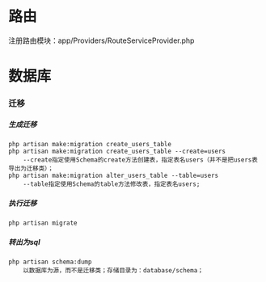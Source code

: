 # 路由
注册路由模块：app/Providers/RouteServiceProvider.php

# 数据库
### 迁移
##### 生成迁移  
    php artisan make:migration create_users_table
    php artisan make:migration create_users_table --create=users
        --create指定使用Schema的create方法创建表，指定表名users（并不是把users表导出为迁移类）；
    php artisan make:migration alter_users_table --table=users
        --table指定使用Schema的table方法修改表，指定表名users;
##### 执行迁移
    php artisan migrate
##### 转出为sql
    php artisan schema:dump
        以数据库为源，而不是迁移类；存储目录为：database/schema；
